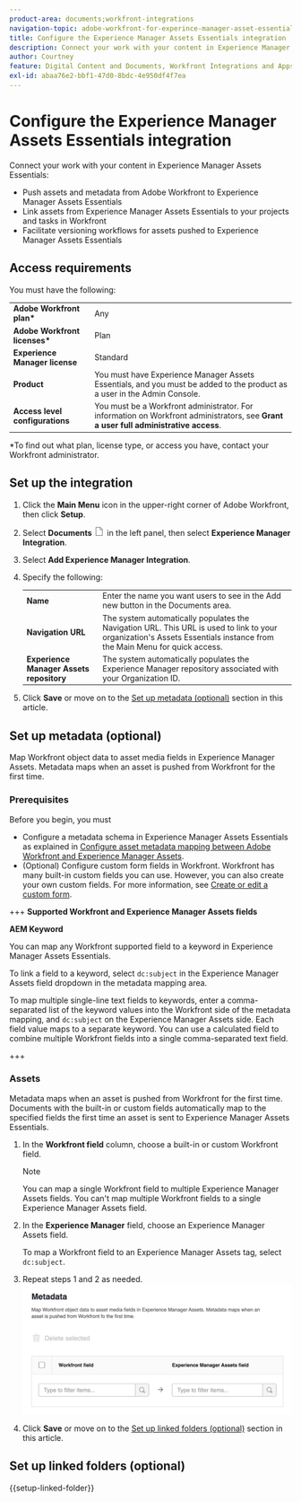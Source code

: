 ```yaml
---
product-area: documents;workfront-integrations
navigation-topic: adobe-workfront-for-experince-manager-asset-essentials
title: Configure the Experience Manager Assets Essentials integration
description: Connect your work with your content in Experience Manager Assets Essentials - EDIT ME.
author: Courtney
feature: Digital Content and Documents, Workfront Integrations and Apps
exl-id: abaa76e2-bbf1-47d0-8bdc-4e950df4f7ea
---
```

# Configure the Experience Manager Assets Essentials integration

Connect your work with your content in Experience Manager Assets Essentials​:

* Push assets and metadata from Adobe Workfront to Experience Manager Assets Essentials​
* Link assets from Experience Manager Assets Essentials to your projects and tasks in Workfront​
* Facilitate versioning workflows for assets pushed to Experience Manager Assets Essentials


## Access requirements

You must have the following:

<table>
  <tr>
   <td><strong>Adobe Workfront plan*</strong>
   </td>
   <td>Any
   </td>
  </tr>
  <tr>
   <td><strong>Adobe Workfront licenses*</strong>
   </td>
   <td>Plan
   </td>
  </tr>
  <tr>
   <td><strong>Experience Manager license</strong>
   </td>
   <td>Standard
   </td>
  </tr>
  <tr>
   <td><strong>Product</strong>
   </td>
   <td>You must have Experience Manager Assets Essentials, and you must be added to the product as a user in the Admin Console.
   </td>
  </tr>
  <tr>
   <td><strong>Access level configurations</strong>
   </td>
   <td>You must be a Workfront administrator. For information on Workfront administrators, see <strong>Grant a user full administrative access</strong>.
   </td>
  </tr>
</table>


*To find out what plan, license type, or access you have, contact your Workfront administrator.


## Set up the integration

1. Click the **Main Menu** icon in the upper-right corner of Adobe Workfront, then click **Setup**.
1. Select  **Documents** ![documents icon](assets/document-icon.png) in the left panel, then select **Experience Manager Integration**.
1. Select **Add Experience Manager Integration**.
1. Specify the following:

   <table>
   <tr>
      <td><strong>Name</strong>
      </td>
      <td>Enter the name you want users to see in the Add new button in the Documents area.
      </td>
   </tr>
   <tr>
      <td><strong>Navigation URL</strong>
      </td>
      <td>The system automatically populates the Navigation URL. This URL is used to link to your organization's Assets Essentials instance from the Main Menu for quick access.
      </td>
   </tr>
   <tr>
      <td>
      <strong>Experience Manager Assets repository</strong>
      </td>
      <td>
      The system automatically populates the Experience Manager repository associated with your Organization ID.
      </td>
   </tr>
   </table>

1. Click **Save** or move on to the [Set up metadata (optional)](#set-up-metadata-optional) section in this article.


## Set up metadata (optional)

Map Workfront object data to asset media fields in Experience Manager Assets. Metadata maps when an asset is pushed from Workfront for the first time.


### Prerequisites

Before you begin, you must

* Configure a metadata schema in Experience Manager Assets Essentials as explained in [Configure asset metadata mapping between Adobe Workfront and Experience Manager Assets](https://experienceleague.adobe.com/docs/experience-manager-cloud-service/content/assets/integrations/configure-asset-metadata-mapping.html?lang=en).
* (Optional) Configure custom form fields in Workfront. Workfront has many built-in custom fields you can use. However, you can also create your own custom fields. For more information, see [Create or edit a custom form](/help/quicksilver/administration-and-setup/customize-workfront/create-manage-custom-forms/create-or-edit-a-custom-form.md).

+++ **Supported Workfront and Experience Manager Assets fields** 

**AEM Keyword**

You can map any Workfront supported field to a keyword in Experience Manager Assets Essentials. 

To link a field to a keyword, select `dc:subject` in the Experience Manager Assets field dropdown in the metadata mapping area. 

To map multiple single-line text fields to keywords, enter a comma-separated list of the keyword values into the Workfront side of the metadata mapping, and `dc:subject` on the Experience Manager Assets side. Each field value maps to a separate keyword. You can use a calculated field to combine multiple Workfront fields into a single comma-separated text field.

<!--
Look for essentials article
For more information on keywords in Experience Manager Assets, including how to create and manage keywords, see [Administering Tags]( https://experienceleague.adobe.com/docs/experience-manager-64/administering/contentmanagement/tags.html?lang=en).
-->

+++


### Assets

Metadata maps when an asset is pushed from Workfront for the first time. Documents with the built-in or custom fields automatically map to the specified fields the first time an asset is sent to Experience Manager Assets Essentials.

1. In the **Workfront field** column, choose a built-in or custom Workfront field.
   >[!NOTE]
   >
   >You can map a single Workfront field to multiple Experience Manager Assets fields. You can't map multiple Workfront fields to a single Experience Manager Assets field.
1. In the **Experience Manager** field, choose an Experience Manager Assets field.
   
   To map a Workfront field to an Experience Manager Assets tag, select `dc:subject`.
1. Repeat steps 1 and 2 as needed.
![enable metadata](assets/metadata-assets-essentials.png)
1. Click **Save** or move on to the [Set up linked folders (optional)](#set-up-linked-folders-optional) section in this article.


## Set up linked folders (optional)

{{setup-linked-folder}}
